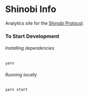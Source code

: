 # Shinobi Info

Analytics site for the [Shinobi Protocol](https://shinobi-info.ubiq.ninja).

### To Start Development

###### Installing dependencies
```bash
yarn
```

###### Running locally
```bash
yarn start
```
